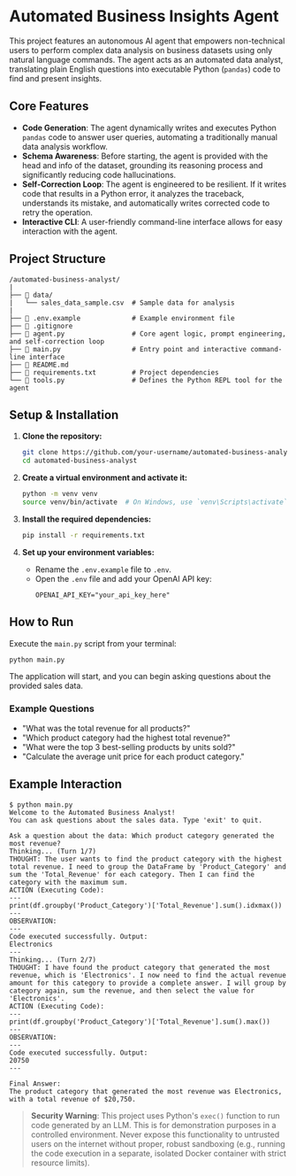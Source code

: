 # Automated Business Insights Agent

This project features an autonomous AI agent that empowers non-technical users to perform complex data analysis on business datasets using only natural language commands. The agent acts as an automated data analyst, translating plain English questions into executable Python (`pandas`) code to find and present insights.

## Core Features

-   **Code Generation**: The agent dynamically writes and executes Python `pandas` code to answer user queries, automating a traditionally manual data analysis workflow.
-   **Schema Awareness**: Before starting, the agent is provided with the head and info of the dataset, grounding its reasoning process and significantly reducing code hallucinations.
-   **Self-Correction Loop**: The agent is engineered to be resilient. If it writes code that results in a Python error, it analyzes the traceback, understands its mistake, and automatically writes corrected code to retry the operation.
-   **Interactive CLI**: A user-friendly command-line interface allows for easy interaction with the agent.

## Project Structure

```
/automated-business-analyst/
|
├── 📂 data/
|   └── sales_data_sample.csv  # Sample data for analysis
|
├── 📄 .env.example             # Example environment file
├── 📄 .gitignore
├── 📄 agent.py                 # Core agent logic, prompt engineering, and self-correction loop
├── 📄 main.py                  # Entry point and interactive command-line interface
├── 📄 README.md
├── 📄 requirements.txt         # Project dependencies
└── 📄 tools.py                 # Defines the Python REPL tool for the agent
```

## Setup & Installation

1.  **Clone the repository:**
    ```bash
    git clone https://github.com/your-username/automated-business-analyst.git
    cd automated-business-analyst
    ```

2.  **Create a virtual environment and activate it:**
    ```bash
    python -m venv venv
    source venv/bin/activate  # On Windows, use `venv\Scripts\activate`
    ```

3.  **Install the required dependencies:**
    ```bash
    pip install -r requirements.txt
    ```

4.  **Set up your environment variables:**
    -   Rename the `.env.example` file to `.env`.
    -   Open the `.env` file and add your OpenAI API key:
        ```
        OPENAI_API_KEY="your_api_key_here"
        ```

## How to Run

Execute the `main.py` script from your terminal:

```bash
python main.py
```

The application will start, and you can begin asking questions about the provided sales data.

### Example Questions

-   "What was the total revenue for all products?"
-   "Which product category had the highest total revenue?"
-   "What were the top 3 best-selling products by units sold?"
-   "Calculate the average unit price for each product category."

## Example Interaction

```
$ python main.py
Welcome to the Automated Business Analyst!
You can ask questions about the sales data. Type 'exit' to quit.

Ask a question about the data: Which product category generated the most revenue?
Thinking... (Turn 1/7)
THOUGHT: The user wants to find the product category with the highest total revenue. I need to group the DataFrame by 'Product_Category' and sum the 'Total_Revenue' for each category. Then I can find the category with the maximum sum.
ACTION (Executing Code):
---
print(df.groupby('Product_Category')['Total_Revenue'].sum().idxmax())
---
OBSERVATION:
---
Code executed successfully. Output:
Electronics
---
Thinking... (Turn 2/7)
THOUGHT: I have found the product category that generated the most revenue, which is 'Electronics'. I now need to find the actual revenue amount for this category to provide a complete answer. I will group by category again, sum the revenue, and then select the value for 'Electronics'.
ACTION (Executing Code):
---
print(df.groupby('Product_Category')['Total_Revenue'].sum().max())
---
OBSERVATION:
---
Code executed successfully. Output:
20750
---

Final Answer:
The product category that generated the most revenue was Electronics, with a total revenue of $20,750.
```

> **Security Warning**: This project uses Python's `exec()` function to run code generated by an LLM. This is for demonstration purposes in a controlled environment. Never expose this functionality to untrusted users on the internet without proper, robust sandboxing (e.g., running the code execution in a separate, isolated Docker container with strict resource limits).